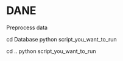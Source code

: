 # DANE

Preprocess data

cd Database
python script_you_want_to_run

cd ..
python script_you_want_to_run
